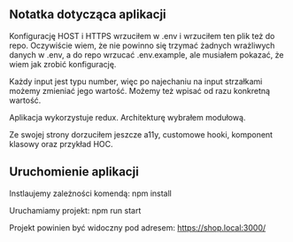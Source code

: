 ## Notatka dotycząca aplikacji
Konfigurację HOST i HTTPS wrzuciłem w .env i wrzuciłem ten plik też do repo. Oczywiście wiem, że nie powinno się trzymać żadnych wrażliwych danych w .env, a do repo wrzucać .env.example, ale musiałem pokazać, że wiem jak zrobić konfigurację. 

Każdy input jest typu number, więc po najechaniu na input strzałkami możemy zmieniać jego wartość. Możemy też wpisać od razu konkretną wartość. 

Aplikacja wykorzystuje redux. Architekturę wybrałem modułową. 

Ze swojej strony dorzuciłem jeszcze a11y, customowe hooki, komponent klasowy oraz przykład HOC. 

## Uruchomienie aplikacji
Instlaujemy zależności komendą: npm install

Uruchamiamy projekt: npm run start

Projekt powinien być widoczny pod adresem: https://shop.local:3000/

